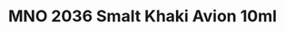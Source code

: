 ---
layout: product
title: "MNO 2036 Smalt Khaki Avion 10ml"
price: "330" 
desc: "Nitro 10mL"
img_path: "/assets/img/RC219.webp"
brand: "AK "
available: true
special_offer: false
new: false
soon: false
cat: "020000"
subcat: "020200"
subsubcat: "020201"
sifra: "RC219"
popular: false
---